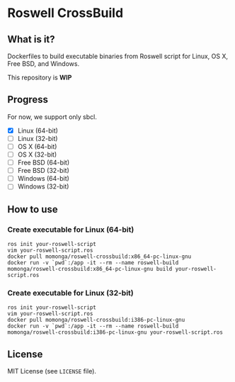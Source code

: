 
# Roswell CrossBuild

## What is it?

Dockerfiles to build executable binaries from Roswell script for Linux, OS X, Free BSD, and Windows.

This repository is **WIP**

## Progress

For now, we support only sbcl.

- [X] Linux (64-bit)
- [ ] Linux (32-bit)
- [ ] OS X (64-bit)
- [ ] OS X (32-bit)
- [ ] Free BSD (64-bit)
- [ ] Free BSD (32-bit)
- [ ] Windows (64-bit)
- [ ] Windows (32-bit)

## How to use

### Create executable for Linux (64-bit)

```
ros init your-roswell-script
vim your-roswell-script.ros
docker pull momonga/roswell-crossbuild:x86_64-pc-linux-gnu
docker run -v `pwd`:/app -it --rm --name roswell-build momonga/roswell-crossbuild:x86_64-pc-linux-gnu build your-roswell-script.ros
```

### Create executable for Linux (32-bit)

```
ros init your-roswell-script
vim your-roswell-script.ros
docker pull momonga/roswell-crossbuild:i386-pc-linux-gnu
docker run -v `pwd`:/app -it --rm --name roswell-build momonga/roswell-crossbuild:i386-pc-linux-gnu your-roswell-script.ros
```

## License

MIT License (see `LICENSE` file).